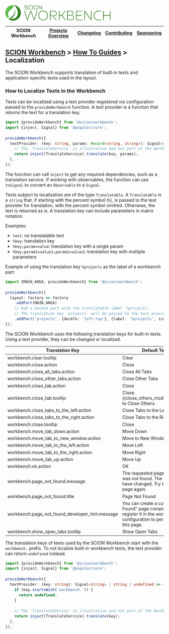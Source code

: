 <a href="/README.md"><img src="/resources/branding/scion-workbench-banner.svg" height="50" alt="SCION Workbench"></a>

| SCION Workbench | [Projects Overview][menu-projects-overview] | [Changelog][menu-changelog] | [Contributing][menu-contributing] | [Sponsoring][menu-sponsoring] |  
|-----------------|---------------------------------------------|-----------------------------|-----------------------------------|-------------------------------|

## [SCION Workbench][menu-home] > [How To Guides][menu-how-to] > Localization

The SCION Workbench supports translation of built-in texts and application-specific texts used in the layout.

### How to Localize Texts in the Workbench
Texts can be localized using a text provider registered via configuration passed to the `provideWorkbench` function.
A text provider is a function that returns the text for a translation key.

```ts
import {provideWorkbench} from '@scion/workbench';
import {inject, Signal} from '@angular/core';

provideWorkbench({
  textProvider: (key: string, params: Record<string, string>): Signal<string> | string | undefined => {
    // The `TranslateService` is illustrative and not part of the Workbench API.
    return inject(TranslateService).translate(key, params);
  },
});
```

The function can call `inject` to get any required dependencies, such as a translation service. If working
with observables, the function can use `toSignal` to convert an `Observable` to a `Signal`.

Texts subject to localization are of the type `Translatable`. A `Translatable` is a `string` that, if starting with the percent symbol (`%`), is passed to the text provider for translation, with the percent symbol omitted.
Otherwise, the text is returned as is. A translation key can include parameters in matrix notation.

Examples:
- `text`: no translatable text
- `%key`: translation key
- `%key;param=value`: translation key with a single param
- `%key;param1=value1;param2=value2`: translation key with multiple parameters

Example of using the translation key `%projects` as the label of a workbench part:

```ts
import {MAIN_AREA, provideWorkbench} from '@scion/workbench';

provideWorkbench({
  layout: factory => factory
    .addPart(MAIN_AREA)
    // Add a docked part with the translatable label '%projects'.
    // The translation key `projects` will be passed to the text provider for translation.   
    .addPart('projects', {dockTo: 'left-top'}, {label: '%projects', icon: 'project'}),
});

```

The SCION Workbench uses the following translation keys for built-in texts. Using a text provider, they can be changed or localized.

| Translation Key                                 | Default Text                                                                                                                |
|-------------------------------------------------|-----------------------------------------------------------------------------------------------------------------------------|
| workbench.clear.tooltip                         | Clear                                                                                                                       |
| workbench.close.action                          | Close                                                                                                                       |
| workbench.close_all_tabs.action                 | Close All Tabs                                                                                                              |
| workbench.close_other_tabs.action               | Close Other Tabs                                                                                                            |
| workbench.close_tab.action                      | Close                                                                                                                       |
| workbench.close_tab.tooltip                     | Close. {{close_others_modifier}}+Click to Close Others.                                                                     |                                                                    
| workbench.close_tabs_to_the_left.action         | Close Tabs to the Left                                                                                                      |
| workbench.close_tabs_to_the_right.action        | Close Tabs to the Right                                                                                                     |
| workbench.close.tooltip                         | Close                                                                                                                       |
| workbench.move_tab_down.action                  | Move Down                                                                                                                   |
| workbench.move_tab_to_new_window.action         | Move to New Window                                                                                                          |
| workbench.move_tab_to_the_left.action           | Move Left                                                                                                                   |
| workbench.move_tab_to_the_right.action          | Move Right                                                                                                                  |
| workbench.move_tab_up.action                    | Move Up                                                                                                                     |
| workbench.ok.action                             | OK                                                                                                                          |
| workbench.page_not_found.message                | The requested page {{path}} was not found. The URL may have changed. Try to open the page again.                            |
| workbench.page_not_found.title                  | Page Not Found                                                                                                              |
| workbench.page_not_found_developer_hint.message | You can create a custom "Not Found" page component and register it in the workbench configuration to personalize this page. |
| workbench.show_open_tabs.tooltip                | Show Open Tabs                                                                                                              |

The translation keys of texts used by the SCION Workbench start with the `workbench.` prefix. To not localize built-in workbench texts, the text provider can return `undefined` instead.

```ts
import {provideWorkbench} from '@scion/workbench';
import {inject, Signal} from '@angular/core';

provideWorkbench({
  textProvider: (key: string): Signal<string> | string | undefined => {
    if (key.startsWith('workbench.')) {
      return undefined;
    }

    // The `TranslateService` is illustrative and not part of the Workbench API.
    return inject(TranslateService).translate(key);
  },
});
```
[menu-how-to]: /docs/site/howto/how-to.md
[menu-home]: /README.md
[menu-projects-overview]: /docs/site/projects-overview.md
[menu-changelog]: /docs/site/changelog.md
[menu-contributing]: /CONTRIBUTING.md
[menu-sponsoring]: /docs/site/sponsoring.md
